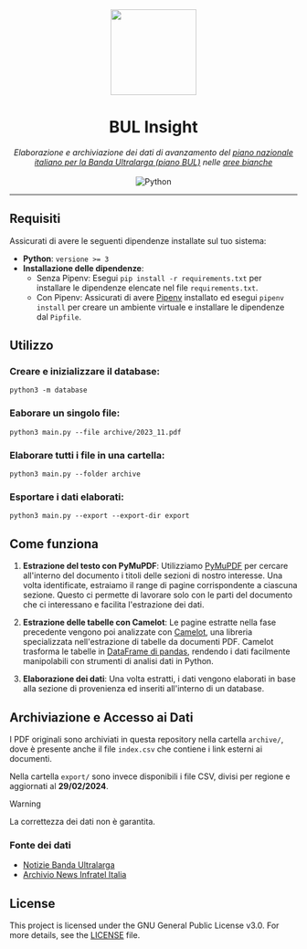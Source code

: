<div align="center">
  <img src="https://i.imgur.com/2IhIywQ.png" width="150" />
  <h1>BUL Insight</h1>
  <em>Elaborazione e archiviazione dei dati di avanzamento del <a href="https://fibra.click/piano-bul/">piano nazionale italiano per la Banda Ultralarga (piano BUL)</a> nelle <a href="https://fibra.click/piano-aree-bianche/">aree bianche</a></em>
  <br>
  <br>
  <img src="https://img.shields.io/badge/Python-3776AB.svg?style=flat&logo=Python&logoColor=white" alt="Python">
</div>

---

## Requisiti

Assicurati di avere le seguenti dipendenze installate sul tuo sistema:

- **Python**: `versione >= 3`
- **Installazione delle dipendenze**:
  - Senza Pipenv: Esegui `pip install -r requirements.txt` per installare le dipendenze elencate nel file `requirements.txt`.
  - Con Pipenv: Assicurati di avere [Pipenv](https://pipenv.pypa.io/en/latest/) installato ed esegui `pipenv install` per creare un ambiente virtuale e installare le dipendenze dal `Pipfile`.

## Utilizzo

### Creare e inizializzare il database:

```
python3 -m database
```

### Eaborare un singolo file:

```
python3 main.py --file archive/2023_11.pdf
```

### Elaborare tutti i file in una cartella:

```
python3 main.py --folder archive
```

### Esportare i dati elaborati:

```
python3 main.py --export --export-dir export
```

## Come funziona

1. **Estrazione del testo con PyMuPDF**: Utilizziamo [PyMuPDF](https://pymupdf.readthedocs.io/en/latest/) per cercare all'interno del documento i titoli delle sezioni di nostro interesse. Una volta identificate, estraiamo il range di pagine corrispondente a ciascuna sezione. Questo ci permette di lavorare solo con le parti del documento che ci interessano e facilita l'estrazione dei dati.

2. **Estrazione delle tabelle con Camelot**: Le pagine estratte nella fase precedente vengono poi analizzate con [Camelot](https://camelot-py.readthedocs.io/en/master/), una libreria specializzata nell'estrazione di tabelle da documenti PDF. Camelot trasforma le tabelle in [DataFrame di pandas](https://pandas.pydata.org/pandas-docs/stable/reference/api/pandas.DataFrame.html), rendendo i dati facilmente manipolabili con strumenti di analisi dati in Python.

3. **Elaborazione dei dati**: Una volta estratti, i dati vengono elaborati in base alla sezione di provenienza ed inseriti all'interno di un database.

## Archiviazione e Accesso ai Dati

I PDF originali sono archiviati in questa repository nella cartella `archive/`, dove è presente anche il file `index.csv` che contiene i link esterni ai documenti.

Nella cartella `export/` sono invece disponibili i file CSV, divisi per regione e aggiornati al **29/02/2024**.

> [!WARNING]
> La correttezza dei dati non è garantita.

### Fonte dei dati

- [Notizie Banda Ultralarga](https://bandaultralarga.italia.it/category/notizie/)
- [Archivio News Infratel Italia](https://www.infratelitalia.it/archivio-news)

## License

This project is licensed under the GNU General Public License v3.0. For more details, see the [LICENSE](https://github.com/zayigo/postfix-to-cloudflare/blob/main/LICENSE) file.
